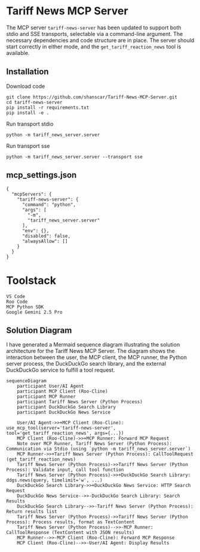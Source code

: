 
# Tariff News MCP Server
The MCP server `tariff-news-server` has been updated to support both stdio and SSE transports, selectable via a command-line argument. The necessary dependencies and code structure are in place. The server should start correctly in either mode, and the `get_tariff_reaction_news` tool is available.

## Installation 

Download code
```
git clone https://github.com/shanscar/Tariff-News-MCP-Server.git
cd tariff-news-server
pip install -r requirements.txt
pip install -e .
```
Run transport stdio 
```
python -m tariff_news_server.server
```
Run  transport  sse
```
python -m tariff_news_server.server --transport sse
```

## mcp_settings.json
```
{
  "mcpServers": {
    "tariff-news-server": {
      "command": "python",
      "args": [
        "-m",
        "tariff_news_server.server"
      ],
      "env": {},
      "disabled": false,
      "alwaysAllow": []
    }
  }
}
```

# Toolstack
```
VS Code
Roo Code
MCP Python SDK
Google Gemini 2.5 Pro
```

## Solution Diagram

I have generated a Mermaid sequence diagram illustrating the solution architecture for the Tariff News MCP Server. The diagram shows the interaction between the user, the MCP client, the MCP runner, the Python server process, the DuckDuckGo search library, and the external DuckDuckGo service to fulfill a tool request.
```mermaid
sequenceDiagram
    participant User/AI Agent
    participant MCP Client (Roo-Cline)
    participant MCP Runner
    participant Tariff News Server (Python Process)
    participant DuckDuckGo Search Library
    participant DuckDuckGo News Service

    User/AI Agent->>+MCP Client (Roo-Cline): use_mcp_tool(server='tariff-news-server', tool='get_tariff_reaction_news', args={...})
    MCP Client (Roo-Cline)->>+MCP Runner: Forward MCP Request
    Note over MCP Runner, Tariff News Server (Python Process): Communication via Stdio (using `python -m tariff_news_server.server`)
    MCP Runner->>+Tariff News Server (Python Process): CallToolRequest (get_tariff_reaction_news)
    Tariff News Server (Python Process)->>Tariff News Server (Python Process): Validate input, call tool function
    Tariff News Server (Python Process)->>+DuckDuckGo Search Library: ddgs.news(query, timelimit='w', ...)
    DuckDuckGo Search Library->>+DuckDuckGo News Service: HTTP Search Request
    DuckDuckGo News Service-->>-DuckDuckGo Search Library: Search Results
    DuckDuckGo Search Library-->>-Tariff News Server (Python Process): Return results list
    Tariff News Server (Python Process)->>Tariff News Server (Python Process): Process results, format as TextContent
    Tariff News Server (Python Process)-->>-MCP Runner: CallToolResponse (TextContent with JSON results)
    MCP Runner-->>-MCP Client (Roo-Cline): Forward MCP Response
    MCP Client (Roo-Cline)-->>-User/AI Agent: Display Results
```
